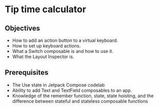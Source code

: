 # Tip time calculator

## Objectives
- How to add an action button to a virtual keyboard.
- How to set up keyboard actions.
- What a Switch composable is and how to use it.
- What the Layout Inspector is.

## Prerequisites
- The Use state in Jetpack Compose codelab
- Ability to add Text and TextField composables to an app.
- Knowledge of the remember function, state, state hoisting, and the difference between stateful and stateless composable functions
